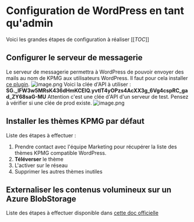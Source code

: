 # Configuration de WordPress en tant qu'admin

Voici les grandes étapes de configuration à réaliser
[[_TOC_]]


## Configurer le serveur de messagerie
Le serveur de messagerie permettra à WordPress de pouvoir envoyer des mails au nom de KPMG aux utilisateurs WordPress.
Il faut pour cela installer [ce plugin](https://wordpress.org/plugins/sendgrid-email-delivery-simplified/).
![image.png](/.attachments/image-09cb74b1-82ed-446f-8370-af92a73fc443.png)
Voici la clée d'API à utiliser : **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** 
Attention c'est une clée d'API d'un serveur de test. Pensez à vérifier si une clée de prod existe.
![image.png](/.attachments/image-9689c7b9-aa25-4b40-9f62-79a5d90cd4ac.png)

## Installer les thèmes KPMG par défaut
Liste des étapes à effectuer :
1. Prendre contact avec l'équipe Marketing pour récupérer la liste des thèmes KPMG compatible WordPress.
2. **Téléverser** le thème
3. L'activer sur le réseau
4. Supprimer les autres thèmes inutiles

## Externaliser les contenus volumineux sur un Azure BlobStorage

Liste des étapes à effectuer disponible dans [cette doc officielle](https://blogs.msdn.microsoft.com/azureossds/2017/06/21/migrate-wordpress-content-to-azure-blob-storage/)



